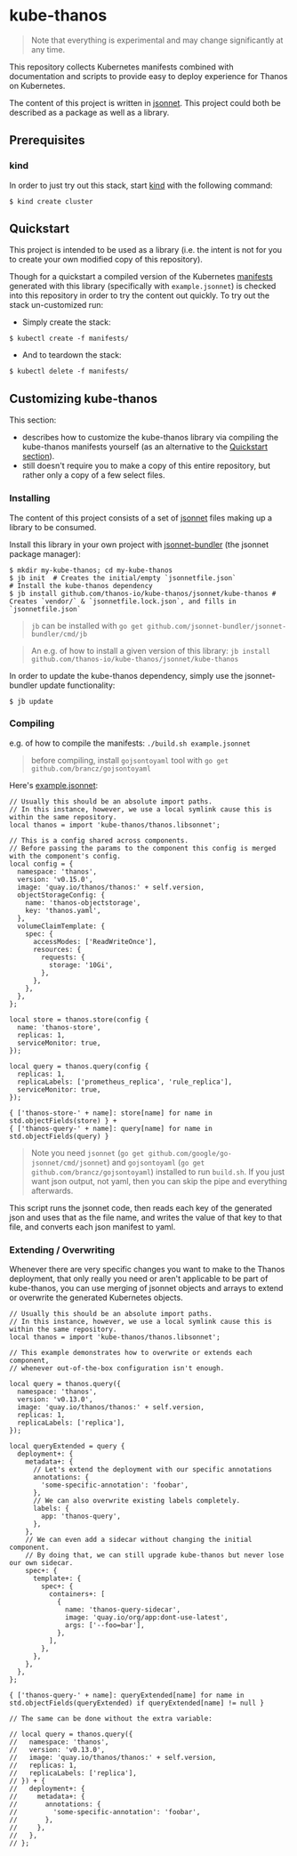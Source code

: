 # kube-thanos

> Note that everything is experimental and may change significantly at any time.

This repository collects Kubernetes manifests combined with documentation and scripts to provide easy to deploy experience for Thanos on Kubernetes.

The content of this project is written in [jsonnet](http://jsonnet.org/). This project could both be described as a package as well as a library.

## Prerequisites

### kind

In order to just try out this stack, start [kind](https://github.com/kubernetes-sigs/kind) with the following command:

```shell
$ kind create cluster
```

## Quickstart

This project is intended to be used as a library (i.e. the intent is not for you to create your own modified copy of this repository).

Though for a quickstart a compiled version of the Kubernetes [manifests](manifests) generated with this library (specifically with `example.jsonnet`) is checked into this repository in order to try the content out quickly. To try out the stack un-customized run:
 * Simply create the stack:
```shell
$ kubectl create -f manifests/
```

 * And to teardown the stack:
```shell
$ kubectl delete -f manifests/
```

## Customizing kube-thanos

This section:
 * describes how to customize the kube-thanos library via compiling the kube-thanos manifests yourself (as an alternative to the [Quickstart section](#Quickstart)).
 * still doesn't require you to make a copy of this entire repository, but rather only a copy of a few select files.

### Installing

The content of this project consists of a set of [jsonnet](http://jsonnet.org/) files making up a library to be consumed.

Install this library in your own project with [jsonnet-bundler](https://github.com/jsonnet-bundler/jsonnet-bundler#install) (the jsonnet package manager):
```shell
$ mkdir my-kube-thanos; cd my-kube-thanos
$ jb init  # Creates the initial/empty `jsonnetfile.json`
# Install the kube-thanos dependency
$ jb install github.com/thanos-io/kube-thanos/jsonnet/kube-thanos # Creates `vendor/` & `jsonnetfile.lock.json`, and fills in `jsonnetfile.json`
```

> `jb` can be installed with `go get github.com/jsonnet-bundler/jsonnet-bundler/cmd/jb`

> An e.g. of how to install a given version of this library: `jb install github.com/thanos-io/kube-thanos/jsonnet/kube-thanos`

In order to update the kube-thanos dependency, simply use the jsonnet-bundler update functionality:
```shell
$ jb update
```

### Compiling

e.g. of how to compile the manifests: `./build.sh example.jsonnet`

> before compiling, install `gojsontoyaml` tool with `go get github.com/brancz/gojsontoyaml`

Here's [example.jsonnet](example.jsonnet):

[embedmd]:# (example.jsonnet)
```jsonnet
// Usually this should be an absolute import paths.
// In this instance, however, we use a local symlink cause this is within the same repository.
local thanos = import 'kube-thanos/thanos.libsonnet';

// This is a config shared across components.
// Before passing the params to the component this config is merged with the component's config.
local config = {
  namespace: 'thanos',
  version: 'v0.15.0',
  image: 'quay.io/thanos/thanos:' + self.version,
  objectStorageConfig: {
    name: 'thanos-objectstorage',
    key: 'thanos.yaml',
  },
  volumeClaimTemplate: {
    spec: {
      accessModes: ['ReadWriteOnce'],
      resources: {
        requests: {
          storage: '10Gi',
        },
      },
    },
  },
};

local store = thanos.store(config {
  name: 'thanos-store',
  replicas: 1,
  serviceMonitor: true,
});

local query = thanos.query(config {
  replicas: 1,
  replicaLabels: ['prometheus_replica', 'rule_replica'],
  serviceMonitor: true,
});

{ ['thanos-store-' + name]: store[name] for name in std.objectFields(store) } +
{ ['thanos-query-' + name]: query[name] for name in std.objectFields(query) }
```

> Note you need `jsonnet` (`go get github.com/google/go-jsonnet/cmd/jsonnet`) and `gojsontoyaml` (`go get github.com/brancz/gojsontoyaml`) installed to run `build.sh`. If you just want json output, not yaml, then you can skip the pipe and everything afterwards.

This script runs the jsonnet code, then reads each key of the generated json and uses that as the file name, and writes the value of that key to that file, and converts each json manifest to yaml.

### Extending / Overwriting

Whenever there are very specific changes you want to make to the Thanos deployment, that only really you need or aren't applicable to be part of kube-thanos, 
you can use merging of jsonnet objects and arrays to extend or overwrite the generated Kubernetes objects.


[embedmd]:# (examples/extend.jsonnet)
```jsonnet
// Usually this should be an absolute import paths.
// In this instance, however, we use a local symlink cause this is within the same repository.
local thanos = import 'kube-thanos/thanos.libsonnet';

// This example demonstrates how to overwrite or extends each component,
// whenever out-of-the-box configuration isn't enough.

local query = thanos.query({
  namespace: 'thanos',
  version: 'v0.13.0',
  image: 'quay.io/thanos/thanos:' + self.version,
  replicas: 1,
  replicaLabels: ['replica'],
});

local queryExtended = query {
  deployment+: {
    metadata+: {
      // Let's extend the deployment with our specific annotations
      annotations: {
        'some-specific-annotation': 'foobar',
      },
      // We can also overwrite existing labels completely.
      labels: {
        app: 'thanos-query',
      },
    },
    // We can even add a sidecar without changing the initial component.
    // By doing that, we can still upgrade kube-thanos but never lose our own sidecar.
    spec+: {
      template+: {
        spec+: {
          containers+: [
            {
              name: 'thanos-query-sidecar',
              image: 'quay.io/org/app:dont-use-latest',
              args: ['--foo=bar'],
            },
          ],
        },
      },
    },
  },
};

{ ['thanos-query-' + name]: queryExtended[name] for name in std.objectFields(queryExtended) if queryExtended[name] != null }

// The same can be done without the extra variable:

// local query = thanos.query({
//   namespace: 'thanos',
//   version: 'v0.13.0',
//   image: 'quay.io/thanos/thanos:' + self.version,
//   replicas: 1,
//   replicaLabels: ['replica'],
// }) + {
//   deployment+: {
//     metadata+: {
//       annotations: {
//         'some-specific-annotation': 'foobar',
//       },
//     },
//   },
// };



```
